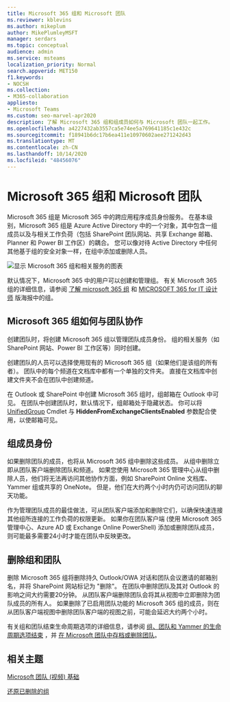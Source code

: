 ```yaml
---
title: Microsoft 365 组和 Microsoft 团队
ms.reviewer: kblevins
ms.author: mikeplum
author: MikePlumleyMSFT
manager: serdars
ms.topic: conceptual
audience: admin
ms.service: msteams
localization_priority: Normal
search.appverid: MET150
f1.keywords:
- NOCSH
ms.collection:
- M365-collaboration
appliesto:
- Microsoft Teams
ms.custom: seo-marvel-apr2020
description: 了解 Microsoft 365 组和组成员如何与 Microsoft 团队一起工作。
ms.openlocfilehash: a4227432ab3557ca5e74ee5a769641185c1e432c
ms.sourcegitcommit: f18941b6dc17b6ea411e10970602aee271242d43
ms.translationtype: MT
ms.contentlocale: zh-CN
ms.lasthandoff: 10/14/2020
ms.locfileid: "48456076"
---
```

# <a name="microsoft-365-groups-and-microsoft-teams"></a>Microsoft 365 组和 Microsoft 团队

Microsoft 365 组是 Microsoft 365 中的跨应用程序成员身份服务。 在基本级别，Microsoft 365 组是 Azure Active Directory 中的一个对象，其中包含一组成员以及与相关工作负荷（包括 SharePoint 团队网站、共享 Exchange 邮箱、Planner 和 Power BI 工作区）的耦合。 您可以像对待 Active Directory 中任何其他基于组的安全对象一样，在组中添加或删除人员。

![显示 Microsoft 365 组和相关服务的图表](https://docs.microsoft.com/microsoft-365/media/microsoft-365-groups-hub-spoke.png?view=o365-worldwide)

默认情况下，Microsoft 365 中的用户可以创建和管理组。 有关 Microsoft 365 组的详细信息，请参阅 [了解 microsoft 365 组](https://support.office.com/article/b565caa1-5c40-40ef-9915-60fdb2d97fa2) 和 [MICROSOFT 365 for IT 设计师](teams-architecture-solutions-posters.md#groups-in-microsoft-365) 版海报中的组。

## <a name="how-microsoft-365-groups-work-with-teams"></a>Microsoft 365 组如何与团队协作

创建团队时，将创建 Microsoft 365 组以管理团队成员身份。 组的相关服务（如 SharePoint 网站、Power BI 工作区等）同时创建。

创建团队的人员可以选择使用现有的 Microsoft 365 组（如果他们是该组的所有者）。 团队中的每个频道在文档库中都有一个单独的文件夹。 直接在文档库中创建文件夹不会在团队中创建频道。

在 Outlook 或 SharePoint 中创建 Microsoft 365 组时，组邮箱在 Outlook 中可见。 在团队中创建团队时，默认情况下，组邮箱处于隐藏状态。 你可以将 [UnifiedGroup](https://docs.microsoft.com/powershell/module/exchange/users-and-groups/set-unifiedgroup) Cmdlet 与 **HiddenFromExchangeClientsEnabled** 参数配合使用，以使邮箱可见。

## <a name="group-membership"></a>组成员身份

如果删除团队的成员，也将从 Microsoft 365 组中删除这些成员。 从组中删除立即从团队客户端删除团队和频道。 如果您使用 Microsoft 365 管理中心从组中删除人员，他们将无法再访问其他协作方面，例如 SharePoint Online 文档库、Yammer 组或共享的 OneNote。 但是，他们在大约两个小时内仍可访问团队的聊天功能。

作为管理团队成员的最佳做法，可从团队客户端添加和删除它们，以确保快速连接其他组所连接的工作负荷的权限更新。 如果你在团队客户端 (使用 Microsoft 365 管理中心、Azure AD 或 Exchange Online PowerShell) 添加或删除团队成员，则可能最多需要24小时才能在团队中反映更改。

## <a name="deleting-groups-and-teams"></a>删除组和团队

删除 Microsoft 365 组将删除持久 Outlook/OWA 对话和团队会议邀请的邮箱别名，并将 SharePoint 网站标记为 "删除"。 在团队中删除团队及其对 Outlook 的影响之间大约需要20分钟。 从团队客户端删除团队会将其从视图中立即删除为团队成员的所有人。 如果删除了已启用团队功能的 Microsoft 365 组的成员，则在从团队客户端视图中删除团队客户端的视图之前，可能会延迟大约两个小时。

有关组和团队结束生命周期选项的详细信息，请参阅  [组、团队和 Yammer 的生命周期选项结束](https://docs.microsoft.com/microsoft-365/solutions/end-life-cycle-groups-teams-sites-yammer) ，并 [在 Microsoft 团队中存档或删除团队](https://docs.microsoft.com/microsoftteams/archive-or-delete-a-team)。

## <a name="related-topics"></a>相关主题

[Microsoft 团队 (视频) 基础 ](https://aka.ms/teams-foundations)

[还原已删除的组](https://docs.microsoft.com/microsoft-365/admin/create-groups/restore-deleted-group)